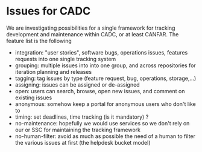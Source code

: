 Issues for CADC
===============

We are investigating possibilities for a single framework for tracking development and maintenance within CADC, or at least CANFAR. The feature list is the following

* integration: "user stories", software bugs, operations issues, features requests into one single tracking system
* grouping: multiple issues into into one group, and across repositories for iteration planning and releases
* tagging: tag issues by type (feature request, bug, operations, storage,...) 
* assigning: issues can be assigned or de-assigned
* open: users can search, browse, open new issues, and comment on existing issues
* anonymous: somehow keep a portal for anonymous users who don't like to
* timing: set deadlines, time tracking (is it mandatory) ?
* no-maintenance: hopefully we would use services so we don't rely on our or SSC for maintaining the tracking framework
* no-human-filter: avoid as much as possible the need of a human to filter the various issues at first (the helpdesk bucket model)

